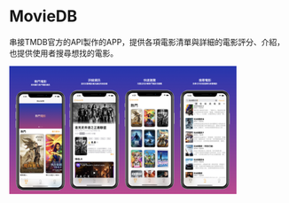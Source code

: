 # MovieDB
串接TMDB官方的API製作的APP，提供各項電影清單與詳細的電影評分、介紹，也提供使用者搜尋想找的電影。


<p>
  <img src="https://github.com/senlinGH/MovieDB/blob/master/MovieDB%20Github%20README.jpeg?raw=true" width="410">
</p>
